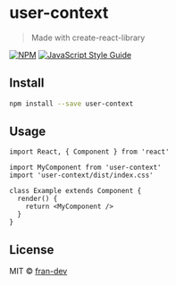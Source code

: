 # user-context

> Made with create-react-library

[![NPM](https://img.shields.io/npm/v/user-context.svg)](https://www.npmjs.com/package/user-context) [![JavaScript Style Guide](https://img.shields.io/badge/code_style-standard-brightgreen.svg)](https://standardjs.com)

## Install

```bash
npm install --save user-context
```

## Usage

```tsx
import React, { Component } from 'react'

import MyComponent from 'user-context'
import 'user-context/dist/index.css'

class Example extends Component {
  render() {
    return <MyComponent />
  }
}
```

## License

MIT © [fran-dev](https://github.com/fran-dev)
